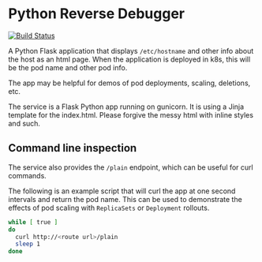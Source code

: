 # Python Reverse Debugger

[![Build Status](https://travis-ci.org/game-of-things/game-room-service.svg?branch=master)](https://travis-ci.org/game-of-things/game-room-service)

A Python Flask application that displays `/etc/hostname` and other info about the host as an html page. When the application is deployed in k8s, this will be the pod name and other pod info.

The app may be helpful for demos of pod deployments, scaling, deletions, etc.

The service is a Flask Python app running on gunicorn. It is using a Jinja template for the index.html. Please forgive the messy html with inline styles and such.

## Command line inspection

The service also provides the `/plain` endpoint, which can be useful for curl commands.

The following is an example script that will curl the app at one second intervals and return the pod name. This can be used to demonstrate the effects of pod scaling with `ReplicaSets` or `Deployment` rollouts.

```sh
while [ true ]
do
  curl http://<route url>/plain
  sleep 1
done
```